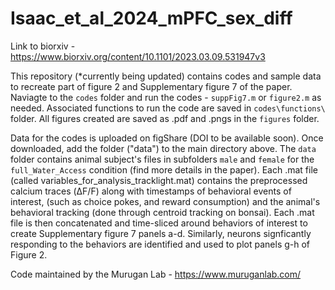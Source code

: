 # Isaac_et_al_2024_mPFC_sex_diff

Link to biorxiv - https://www.biorxiv.org/content/10.1101/2023.03.09.531947v3

This repository (*currently being updated) contains codes and sample data to recreate part of figure 2 and Supplementary figure 7 of the paper. Naviagte to the `codes` folder and run the codes - `suppFig7.m` or `figure2.m` as needed. Associated functions to run the code are saved in `codes\functions\` folder. All figures created are saved as .pdf and .pngs in the `figures` folder. 

Data for the codes is uploaded on figShare (DOI to be available soon). Once downloaded, add the folder ("data") to the main directory above. The `data` folder contains animal subject's files in subfolders `male` and `female` for  the `full_Water_Access` condition (find more details in the paper). Each .mat file (called variables_for_analysis_tracklight.mat) contains the preprocessed calcium traces (&#916;F/F) along with timestamps of behavioral events of interest, (such as choice pokes, and reward consumption) and the animal's behavioral tracking (done through centroid tracking on bonsai). Each .mat file is then concatenated and time-sliced around behaviors of interest to create Supplementary figure 7 panels a-d. Similarly, neurons signficantly responding to the behaviors are identified and used to plot panels g-h of Figure 2. 

Code maintained by the Murugan Lab - https://www.muruganlab.com/

